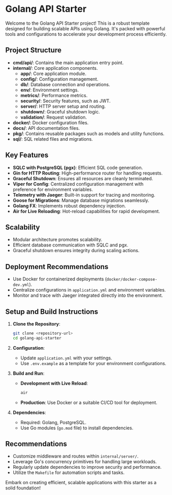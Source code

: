 # Golang API Starter

Welcome to the Golang API Starter project! This is a robust template designed for building scalable APIs using Golang. It's packed with powerful tools and configurations to accelerate your development process efficiently.

## Project Structure

- **cmd/api/**: Contains the main application entry point.
- **internal/**: Core application components.
  - **app/**: Core application module.
  - **config/**: Configuration management.
  - **db/**: Database connection and operations.
  - **env/**: Environment settings.
  - **metrics/**: Performance metrics.
  - **security/**: Security features, such as JWT.
  - **server/**: HTTP server setup and routing.
  - **shutdown/**: Graceful shutdown logic.
  - **validation/**: Request validation.
- **docker/**: Docker configuration files.
- **docs/**: API documentation files.
- **pkg/**: Contains reusable packages such as models and utility functions.
- **sql/**: SQL related files and migrations.

## Key Features

- **SQLC with PostgreSQL (pgx)**: Efficient SQL code generation.
- **Gin for HTTP Routing**: High-performance router for handling requests.
- **Graceful Shutdown**: Ensures all resources are cleanly terminated.
- **Viper for Config**: Centralized configuration management with preference for environment variables.
- **Telemetry with Jaeger**: Built-in support for tracing and monitoring.
- **Goose for Migrations**: Manage database migrations seamlessly.
- **Golang FX**: Implements robust dependency injection.
- **Air for Live Reloading**: Hot-reload capabilities for rapid development.

## Scalability

- Modular architecture promotes scalability.
- Efficient database communication with SQLC and pgx.
- Graceful shutdown ensures integrity during scaling actions.

## Deployment Recommendations

- Use Docker for containerized deployments (`docker/docker-compose-dev.yml`).
- Centralize configurations in `application.yml` and environment variables.
- Monitor and trace with Jaeger integrated directly into the environment.

## Setup and Build Instructions

1. **Clone the Repository**: 
   ```bash
   git clone <repository-url>
   cd golang-api-starter
   ```
   
2. **Configuration**:
   - Update `application.yml` with your settings.
   - Use `.env.example` as a template for your environment configurations.

3. **Build and Run**:
   - **Development with Live Reload**: 
     ```bash
     air
     ```
   - **Production**: Use Docker or a suitable CI/CD tool for deployment.

4. **Dependencies**:
   - Required: Golang, PostgreSQL.
   - Use Go modules (`go.mod` file) to install dependencies.

## Recommendations

- Customize middleware and routes within `internal/server/`.
- Leverage Go's concurrency primitives for handling large workloads.
- Regularly update dependencies to improve security and performance.
- Utilize the `Makefile` for automation scripts and tasks.

Embark on creating efficient, scalable applications with this starter as a solid foundation!